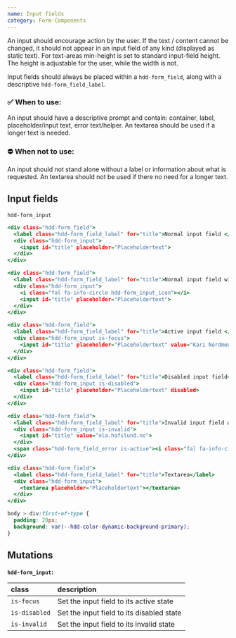 ```yaml
---
name: Input fields
category: Form-Components
---
```


An input should encourage action by the user. If the text / content cannot be changed, it should not appear in an input field of any kind (displayed as static text). For text-areas min-height is set to standard input-field height. The height is adjustable for the user, while the width is not.

Input fields should always be placed within a `hdd-form_field`, along with a descriptive `hdd-form_field_label`.

### ✅ When to use: 
An input should have a descriptive prompt and contain: container, label, placeholder/input text, error text/helper. An textarea should be used if a longer text is needed. 

### ⛔ When not to use:
An input should not stand alone without a label or information about what is requested.
An textarea should not be used if there no need for a longer text.

## Input fields
`hdd-form_input`

```input-fields.html
<div class="hdd-form_field">
  <label class="hdd-form_field_label" for="title">Normal input field </label>
  <div class="hdd-form_input">
    <input id="title" placeholder="Placeholdertext">
  </div>
</div>

<div class="hdd-form_field">
  <label class="hdd-form_field_label" for="title">Normal input field with icon</label>
  <div class="hdd-form_input">
    <i class="fal fa-info-circle hdd-form_input_icon"></i>
    <input id="title" placeholder="Placeholdertext">
  </div>
</div>

<div class="hdd-form_field">
  <label class="hdd-form_field_label" for="title">Active input field </label>
  <div class="hdd-form_input is-focus">
    <input id="title" placeholder="Placeholdertext" value="Kari Nordmenn">
  </div>
</div>

<div class="hdd-form_field">
  <label class="hdd-form_field_label" for="title">Disabled input field</label>
  <div class="hdd-form_input is-disabled">
    <input id="title" placeholder="Placeholdertext" disabled>
  </div>
</div>

<div class="hdd-form_field">
  <label class="hdd-form_field_label" for="title">Invalid input field with field errormessage</label>
  <div class="hdd-form_input is-invalid">
    <input id="title" value="ola.hafslund.no">
  </div>
  <span class="hdd-form_field_error is-active"><i class="fal fa-info-circle"></i>The email must contain @</span>
</div>

<div class="hdd-form_field">
  <label class="hdd-form_field_label" for="title">Textarea</label>
  <div class="hdd-form_input">
    <textarea placeholder="Placeholdertext"></textarea>
  </div>
</div>
```

```input-fields.css hidden
body > div:first-of-type {
  padding: 20px;
  background: var(--hdd-color-dynamic-background-primary);
}
```

## Mutations
**`hdd-form_input`:**

| class | description|
| :--- | :--- |
| `is-focus` | Set the input field to its active state |
| `is-disabled` | Set the input field to its disabled state |
| `is-invalid` | Set the input field to its invalid state |



